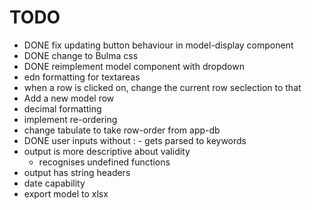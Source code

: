# TODO

* DONE fix updating button behaviour in model-display component
* DONE change to Bulma css
* DONE reimplement model component with dropdown
* edn formatting for textareas
* when a row is clicked on, change the current row seclection to that
* Add a new model row
* decimal formatting
* implement re-ordering
* change tabulate to take row-order from app-db
* DONE user inputs without : - gets parsed to keywords
* output is more descriptive about validity
  * recognises undefined functions
* output has string headers
* date capability
* export model to xlsx
